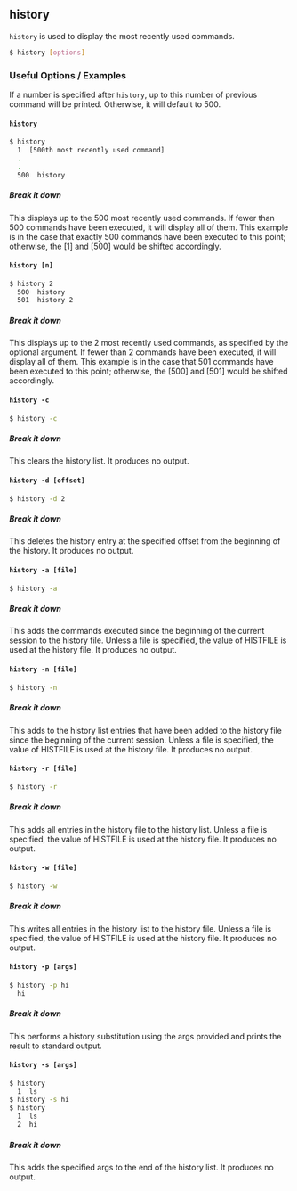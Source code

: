 ---
---

history
--

`history` is used to display the most recently used commands.

~~~ bash
$ history [options]
~~~

<!--more-->

### Useful Options / Examples

If a number is specified after `history`, up to this number of previous command will 
be printed. Otherwise, it will default to 500.

#### `history`

~~~ bash
$ history
  1  [500th most recently used command]
  .
  .
  500  history
~~~

##### Break it down
This displays up to the 500 most recently used commands. If fewer than 500 commands have 
been executed, it will display all of them. This example is in the case that exactly 
500 commands have been executed to this point; otherwise, the [1] and [500] would be 
shifted accordingly.

#### `history [n]`

~~~ bash
$ history 2
  500  history
  501  history 2
~~~

##### Break it down
This displays up to the 2 most recently used commands, as specified by the optional argument. 
If fewer than 2 commands have been executed, it will display all of them. This example is in 
the case that 501 commands have been executed to this point; otherwise, the [500] and [501] would be 
shifted accordingly.

#### `history -c`

~~~ bash
$ history -c
~~~

##### Break it down
This clears the history list. It produces no output.

#### `history -d [offset]`

~~~ bash
$ history -d 2
~~~

##### Break it down
This deletes the history entry at the specified offset from the beginning of the history. 
It produces no output.

#### `history -a [file]`

~~~ bash
$ history -a
~~~

##### Break it down
This adds the commands executed since the beginning of the current session to the history file. 
Unless a file is specified, the value of HISTFILE is used at the history file.
It produces no output.

#### `history -n [file]`

~~~ bash
$ history -n
~~~

##### Break it down
This adds to the history list entries that have been added to the history file since the beginning of 
the current session. Unless a file is specified, the value of HISTFILE is used at the history file. 
It produces no output.

#### `history -r [file]`

~~~ bash
$ history -r
~~~

##### Break it down
This adds all entries in the history file to the history list. 
Unless a file is specified, the value of HISTFILE is used at the history file. It produces no output.

#### `history -w [file]`

~~~ bash
$ history -w
~~~

##### Break it down
This writes all entries in the history list to the history file. 
Unless a file is specified, the value of HISTFILE is used at the history file. It produces no output.

#### `history -p [args]`

~~~ bash
$ history -p hi
  hi
~~~

##### Break it down
This performs a history substitution using the args provided and prints the result to standard output.

#### `history -s [args]`

~~~ bash
$ history
  1  ls
$ history -s hi
$ history
  1  ls
  2  hi
~~~

##### Break it down
This adds the specified args to the end of the history list. It produces no output.

